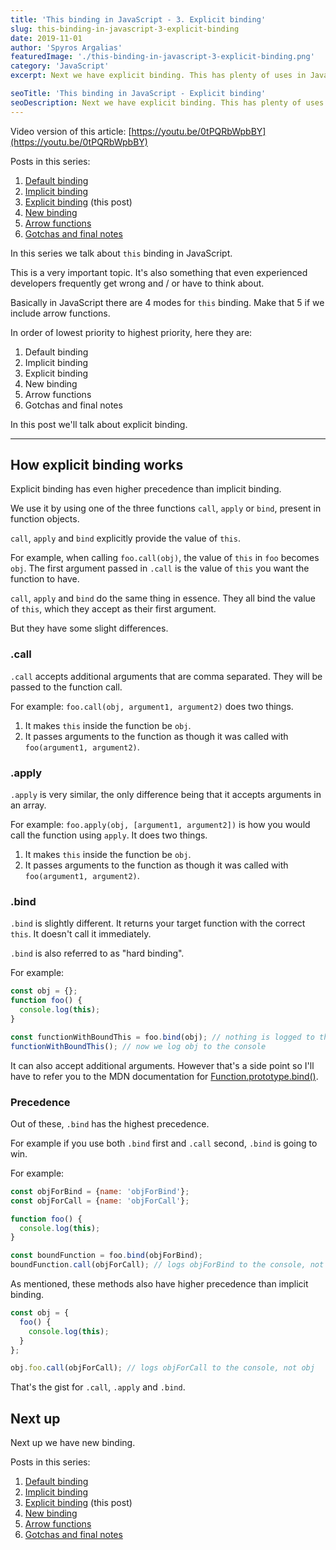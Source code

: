 ```yaml
---
title: 'This binding in JavaScript - 3. Explicit binding'
slug: this-binding-in-javascript-3-explicit-binding
date: 2019-11-01
author: 'Spyros Argalias'
featuredImage: './this-binding-in-javascript-3-explicit-binding.png'
category: 'JavaScript'
excerpt: Next we have explicit binding. This has plenty of uses in JavaScript, including hard binding. It's important to know how it works.

seoTitle: 'This binding in JavaScript - Explicit binding'
seoDescription: Next we have explicit binding. This has plenty of uses in JavaScript, including hard binding. It's important to know how it works.
---
```


Video version of this article: [https://youtu.be/0tPQRbWpbBY](https://youtu.be/0tPQRbWpbBY)

Posts in this series:
1. [Default binding](/blog/this-binding-in-javascript-1-default-binding/)
2. [Implicit binding](/blog/this-binding-in-javascript-2-implicit-binding/)
3. [Explicit binding](/blog/this-binding-in-javascript-3-explicit-binding/) (this post)
4. [New binding](/blog/this-binding-in-javascript-4-new-binding/)
5. [Arrow functions](/blog/this-binding-in-javascript-5-arrow-functions/)
6. [Gotchas and final notes](/blog/this-binding-in-javascript-6-gotchas-and-final-notes/)

In this series we talk about `this` binding in JavaScript.

This is a very important topic. It's also something that even experienced developers frequently get wrong and / or have to think about.

Basically in JavaScript there are 4 modes for `this` binding. Make that 5 if we include arrow functions.

In order of lowest priority to highest priority, here they are:
1. Default binding
2. Implicit binding
3. Explicit binding
4. New binding
5. Arrow functions
6. Gotchas and final notes


In this post we'll talk about explicit binding.

---

## How explicit binding works

Explicit binding has even higher precedence than implicit binding.

We use it by using one of the three functions `call`, `apply` or `bind`, present in function objects.

`call`, `apply` and `bind` explicitly provide the value of `this`.

For example, when calling `foo.call(obj)`, the value of `this` in `foo` becomes `obj`. The first argument passed in `.call` is the value of `this` you want the function to have.

`call`, `apply` and `bind` do the same thing in essence. They all bind the value of `this`, which they accept as their first argument.

But they have some slight differences.


### .call

`.call` accepts additional arguments that are comma separated. They will be passed to the function call.

For example: `foo.call(obj, argument1, argument2)` does two things.
  1. It makes `this` inside the function be `obj`.
  2. It passes arguments to the function as though it was called with `foo(argument1, argument2)`.


### .apply

`.apply` is very similar, the only difference being that it accepts arguments in an array.

For example: `foo.apply(obj, [argument1, argument2])` is how you would call the function using `apply`. It does two things.
  1. It makes `this` inside the function be `obj`.
  2. It passes arguments to the function as though it was called with `foo(argument1, argument2)`.


### .bind

`.bind` is slightly different. It returns your target function with the correct `this`. It doesn't call it immediately.

`.bind` is also referred to as "hard binding".

For example:
```js
const obj = {};
function foo() {
  console.log(this);
}

const functionWithBoundThis = foo.bind(obj); // nothing is logged to the console
functionWithBoundThis(); // now we log obj to the console
```

It can also accept additional arguments. However that's a side point so I'll have to refer you to the MDN documentation for [Function.prototype.bind()](https://developer.mozilla.org/en-US/docs/Web/JavaScript/Reference/Global_objects/Function/bind).


### Precedence

Out of these, `.bind` has the highest precedence.

For example if you use both `.bind` first and `.call` second, `.bind` is going to win.

For example:
```js
const objForBind = {name: 'objForBind'};
const objForCall = {name: 'objForCall'};

function foo() {
  console.log(this);
}

const boundFunction = foo.bind(objForBind);
boundFunction.call(objForCall); // logs objForBind to the console, not objForCall
```

As mentioned, these methods also have higher precedence than implicit binding.

```js
const obj = {
  foo() {
    console.log(this);
  }
};

obj.foo.call(objForCall); // logs objForCall to the console, not obj
```

That's the gist for `.call`, `.apply` and `.bind`.


## Next up

Next up we have new binding.

Posts in this series:
1. [Default binding](/blog/this-binding-in-javascript-1-default-binding/)
2. [Implicit binding](/blog/this-binding-in-javascript-2-implicit-binding/)
3. [Explicit binding](/blog/this-binding-in-javascript-3-explicit-binding/) (this post)
4. [New binding](/blog/this-binding-in-javascript-4-new-binding/)
5. [Arrow functions](/blog/this-binding-in-javascript-5-arrow-functions/)
6. [Gotchas and final notes](/blog/this-binding-in-javascript-6-gotchas-and-final-notes/)
